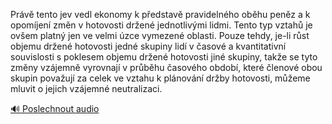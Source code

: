 
Právě tento jev vedl ekonomy k představě pravidelného oběhu peněz a k opomíjení změn v hotovosti držené jednotlivými lidmi. Tento typ vztahů je ovšem platný jen ve velmi úzce vymezené oblasti. Pouze tehdy, je-li růst objemu držené hotovosti jedné skupiny lidí v časové a kvantitativní souvislosti s poklesem objemu držené hotovosti jiné skupiny, takže se tyto změny vzájemně vyrovnají v průběhu časového období, které členové obou skupin považují za celek ve vztahu k plánování držby hotovosti, můžeme mluvit o jejich vzájemné neutralizaci.

[🔊 Poslechnout audio](/data/7-paragraphs/audio/chapter_78/para_008-Prv-tento-jev-vedl-ekonomy-k-pedstav-pravideln.mp3)
